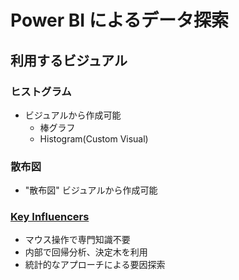 # Power BI によるデータ探索


## 利用するビジュアル
### ヒストグラム
- ビジュアルから作成可能
    - 棒グラフ
    - Histogram(Custom Visual) 
### 散布図
- "散布図" ビジュアルから作成可能
### [Key Influencers](https://docs.microsoft.com/ja-jp/power-bi/visuals/power-bi-visualization-influencers)
- マウス操作で専門知識不要
- 内部で回帰分析、決定木を利用
- 統計的なアプローチによる要因探索

